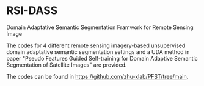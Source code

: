 # RSI-DASS
Domain Adaptative Semantic Segmentation Framwork for Remote Sensing Image

The codes for 4 different remote sensing imagery-based unsupervised domain adaptative semantic segmentation settings and a UDA method in paper "Pseudo Features Guided Self-training for Domain Adaptive Semantic Segmentation of Satellite Images" are provided.

The codes can be found in https://github.com/zhu-xlab/PFST/tree/main.
